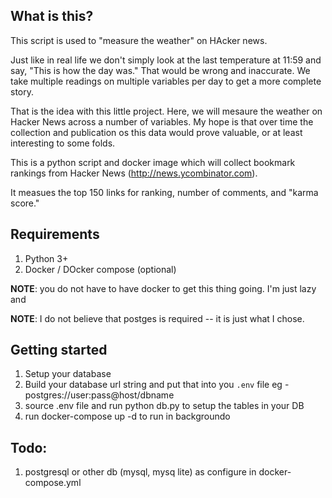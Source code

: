 ## What is this?

This script is used to "measure the weather" on HAcker news.

Just like in real life we don't simply look at the last temperature at 11:59 and say, "This is 
how the day was." That would be wrong and inaccurate. We take multiple readings on multiple variables
per day to get a more complete story.

That is the idea with this little project. Here, we will mesaure the weather on Hacker News across
a number of variables. My hope is that over time the collection and publication os this data would
prove valuable, or at least interesting to some folds.

This is a python script and docker image which will collect bookmark rankings from Hacker News 
(http://news.ycombinator.com).

It measues the top 150 links for ranking, number of comments, and "karma score."

## Requirements
  1. Python 3+
  2. Docker / DOcker compose (optional)

**NOTE**: you do not have to have docker to get this thing going. I'm just lazy and

**NOTE**: I do not believe that postges is required -- it is just what I chose.

## Getting started
  1. Setup your database
  2. Build your database url string and put that into you `.env` file
     eg - postgres://user:pass@host/dbname
  3. source .env file and run python db.py to setup the tables in your DB
  4. run docker-compose up -d to run in backgroundo

## Todo:
  1. postgresql or other db (mysql, mysq lite) as configure in docker-compose.yml

